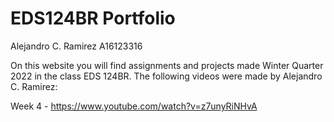 # EDS124BR Portfolio
Alejandro C. Ramirez
A16123316

On this website you will find assignments and projects made Winter Quarter 2022 in the class EDS 124BR. The following videos were made by Alejandro C. Ramirez:

Week 4 - https://www.youtube.com/watch?v=z7unyRiNHvA
